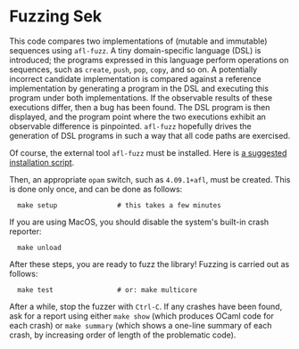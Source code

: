 # Fuzzing Sek

This code compares two implementations of (mutable and immutable) sequences
using `afl-fuzz`. A tiny domain-specific language (DSL) is introduced; the
programs expressed in this language perform operations on sequences, such as
`create`, `push`, `pop`, `copy`, and so on. A potentially incorrect candidate
implementation is compared against a reference implementation by generating a
program in the DSL and executing this program under both implementations. If
the observable results of these executions differ, then a bug has been found.
The DSL program is then displayed, and the program point where the two
executions exhibit an observable difference is pinpointed. `afl-fuzz`
hopefully drives the generation of DSL programs in such a way that all code
paths are exercised.

Of course, the external tool `afl-fuzz` must be installed. Here is
[a suggested installation script](install-afl-fuzz.sh).

Then, an appropriate `opam` switch, such as `4.09.1+afl`, must be created.
This is done only once, and can be done as follows:

```
  make setup               # this takes a few minutes
```

If you are using MacOS, you should disable the system's built-in crash
reporter:

```
  make unload
```

After these steps, you are ready to fuzz the library!
Fuzzing is carried out as follows:

```
  make test                # or: make multicore
```

After a while, stop the fuzzer with `Ctrl-C`. If any crashes have been
found, ask for a report using either `make show` (which produces OCaml
code for each crash) or `make summary` (which shows a one-line summary
of each crash, by increasing order of length of the problematic code).
